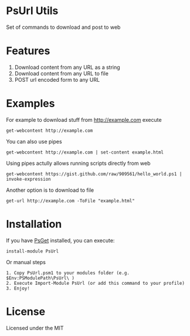 # PsUrl Utils

Set of commands to download and post to web

# Features

1. Download content from any URL as a string
2. Download content from any URL to file
3. POST url encoded form to any URL

# Examples

For example to download stuff from http://example.com execute

    get-webcontent http://example.com

You can also use pipes

    get-webcontent http://example.com | set-content example.html
    
Using pipes actully allows running scripts directly from web

    get-webcontent https://gist.github.com/raw/909561/hello_world.ps1 | invoke-expression

Another option is to download to file

    get-url http://example.com -ToFile "example.html"

# Installation

If you have <a href="https://github.com/psget/psget">PsGet</a> installed, you can execute:

    install-module PsUrl
    
Or manual steps

    1. Copy PsUrl.psm1 to your modules folder (e.g. $Env:PSModulePath\PsUrl\ )
    2. Execute Import-Module PsUrl (or add this command to your profile)
    3. Enjoy!

# License

Licensed under the MIT